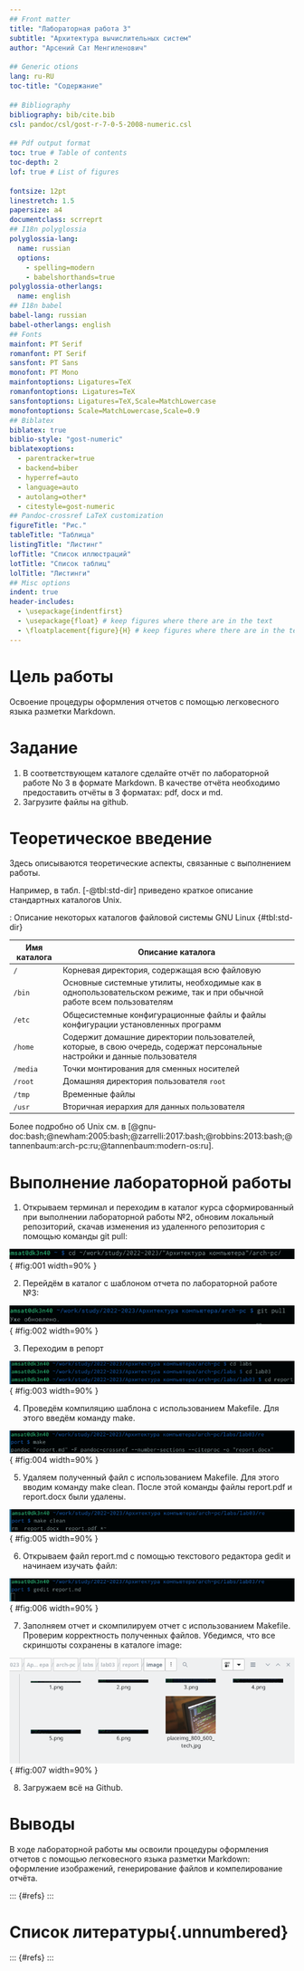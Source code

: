```yaml
---
## Front matter
title: "Лабораторная работа 3"
subtitle: "Архитектура вычислительных систем"
author: "Арсений Сат Менгиленович"

## Generic otions
lang: ru-RU
toc-title: "Содержание"

## Bibliography
bibliography: bib/cite.bib
csl: pandoc/csl/gost-r-7-0-5-2008-numeric.csl

## Pdf output format
toc: true # Table of contents
toc-depth: 2
lof: true # List of figures

fontsize: 12pt
linestretch: 1.5
papersize: a4
documentclass: scrreprt
## I18n polyglossia
polyglossia-lang:
  name: russian
  options:
	- spelling=modern
	- babelshorthands=true
polyglossia-otherlangs:
  name: english
## I18n babel
babel-lang: russian
babel-otherlangs: english
## Fonts
mainfont: PT Serif
romanfont: PT Serif
sansfont: PT Sans
monofont: PT Mono
mainfontoptions: Ligatures=TeX
romanfontoptions: Ligatures=TeX
sansfontoptions: Ligatures=TeX,Scale=MatchLowercase
monofontoptions: Scale=MatchLowercase,Scale=0.9
## Biblatex
biblatex: true
biblio-style: "gost-numeric"
biblatexoptions:
  - parentracker=true
  - backend=biber
  - hyperref=auto
  - language=auto
  - autolang=other*
  - citestyle=gost-numeric
## Pandoc-crossref LaTeX customization
figureTitle: "Рис."
tableTitle: "Таблица"
listingTitle: "Листинг"
lofTitle: "Список иллюстраций"
lotTitle: "Список таблиц"
lolTitle: "Листинги"
## Misc options
indent: true
header-includes:
  - \usepackage{indentfirst}
  - \usepackage{float} # keep figures where there are in the text
  - \floatplacement{figure}{H} # keep figures where there are in the text
---
```


# Цель работы
Освоение процедуры оформления отчетов с помощью легковесного языка разметки Markdown.



# Задание
1. В соответствующем каталоге сделайте отчёт по лабораторной работе No 3
в формате Markdown. В качестве отчёта необходимо предоставить отчёты
в 3 форматах: pdf, docx и md.
2. Загрузите файлы на github.

# Теоретическое введение

Здесь описываются теоретические аспекты, связанные с выполнением работы.

Например, в табл. [-@tbl:std-dir] приведено краткое описание стандартных каталогов Unix.

: Описание некоторых каталогов файловой системы GNU Linux {#tbl:std-dir}

| Имя каталога | Описание каталога                                                                                                          |
|--------------|----------------------------------------------------------------------------------------------------------------------------|
| `/`          | Корневая директория, содержащая всю файловую                                                                               |
| `/bin `      | Основные системные утилиты, необходимые как в однопользовательском режиме, так и при обычной работе всем пользователям     |
| `/etc`       | Общесистемные конфигурационные файлы и файлы конфигурации установленных программ                                           |
| `/home`      | Содержит домашние директории пользователей, которые, в свою очередь, содержат персональные настройки и данные пользователя |
| `/media`     | Точки монтирования для сменных носителей                                                                                   |
| `/root`      | Домашняя директория пользователя  `root`                                                                                   |
| `/tmp`       | Временные файлы                                                                                                            |
| `/usr`       | Вторичная иерархия для данных пользователя                                                                                 |

Более подробно об Unix см. в [@gnu-doc:bash;@newham:2005:bash;@zarrelli:2017:bash;@robbins:2013:bash;@tannenbaum:arch-pc:ru;@tannenbaum:modern-os:ru].

# Выполнение лабораторной работы

1) Открываем терминал и переходим в каталог курса сформированный при выполнении лабораторной работы №2, обновим локальный репозиторий, скачав изменения из удаленного репозитория с помощью команды git pull:

![открытие терминала](image/1.png){ #fig:001 width=90% }



2) Перейдём в каталог с шаблоном отчета по лабораторной работе №3:

![обновляем](image/2.png){ #fig:002 width=90% }



3) Переходим в репорт

![cd](image/3.png){ #fig:003 width=90% }



4) Проведём компиляцию шаблона с использованием Makefile. Для этого введём команду make.

![make](image/4.png){ #fig:004 width=90% }



5) Удаляем полученный файл с использованием Makefile. Для этого вводим
команду make clean. После этой команды файлы report.pdf и report.docx были удалены.

![файлы удалены](image/5.png){ #fig:005 width=90% }



6) Открываем файл report.md c помощью текстового редактора gedit и начинаем изучать файл:

![ged it report.md](image/6.png){ #fig:006 width=90% }



7) Заполняем отчет и скомпилируем отчет с использованием Makefile. Проверим корректность полученных файлов. Убедимся, что все скриншоты сохранены в каталоге image:

![картинки](image/7.png){ #fig:007 width=90% }

8) Загружаем всё на Github.

# Выводы

В ходе лабораторной работы мы освоили процедуры оформления отчетов с помощью легковесного языка разметки Markdown: оформление изображений, генерирование файлов и компелирование отчёта.


::: {#refs}
:::
# Список литературы{.unnumbered}

::: {#refs}
:::
